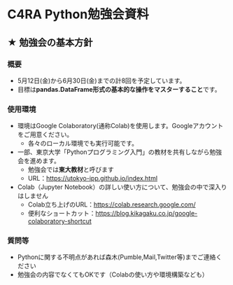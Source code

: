 # C4RA Python勉強会資料

## ★ 勉強会の基本方針
### 概要
* 5月12日(金)から6月30日(金)までの計8回を予定しています。
* 目標は**pandas.DataFrame形式の基本的な操作をマスターすること**です。

### 使用環境
* 環境はGoogle Colaboratory(通称Colab)を使用します。Googleアカウントをご用意ください。
  * 各々のローカル環境でも実行可能です。
* 一部、東京大学「Pythonプログラミング入門」の教材を共有しながら勉強会を進めます。
  * 勉強会では**東大教材**と呼びます
  * URL：https://utokyo-ipp.github.io/index.html
* Colab（Jupyter Notebook）の詳しい使い方について、勉強会の中で深入りはしません
  * Colab立ち上げのURL：https://colab.research.google.com/
  * 便利なショートカット：https://blog.kikagaku.co.jp/google-colaboratory-shortcut

### 質問等
* Pythonに関する不明点があれば森木(Pumble,Mail,Twitter等)までご連絡ください
* 勉強会の内容でなくてもOKです（Colabの使い方や環境構築なども）